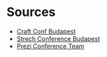 # Sources


* [Craft Conf Budapest](https://craft-conf.com/)
* [Strech Conference Budapest](http://www.stretchcon.com/)
* [Prezi Conference Team](https://www.youtube.com/channel/UC9E-wqsOP_1nRKXWIWPBhXw)


